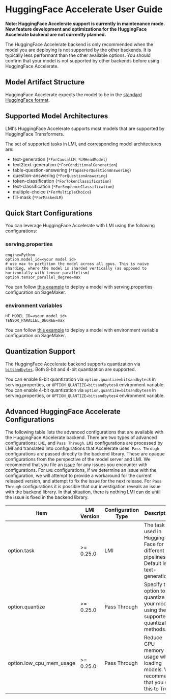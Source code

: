 # HuggingFace Accelerate User Guide

**Note: HuggingFace Accelerate support is currently in maintenance mode. New feature development and optimizations for 
the HuggingFace Accelerate backend are not currently planned.**

The HuggingFace Accelerate backend is only recommended when the model you are deploying is not supported by the other backends.
It is typically less performant than the other available options.
You should confirm that your model is not supported by other backends before using HuggingFace Accelerate.

## Model Artifact Structure

HuggingFace Accelerate expects the model to be in the [standard HuggingFace format](../deployment_guide/model-artifacts.md).

## Supported Model Architectures

LMI's HuggingFace Accelerate supports most models that are supported by HuggingFace Transformers.

The set of supported tasks in LMI, and corresponding model architectures are:

* text-generation (`*ForCausalLM`, `*LMHeadModel`)
* text2text-generation (`*ForConditionalGeneration`)
* table-question-answering (`*TapasForQuestionAnswering`)
* question-answering (`*ForQuestionAnswering`)
* token-classification (`*ForTokenClassification`)
* text-classification (`*ForSequenceClassification`)
* multiple-choice (`*ForMultipleChoice`)
* fill-mask (`*ForMaskedLM`)

## Quick Start Configurations

You can leverage HuggingFace Accelerate with LMI using the following configurations:

### serving.properties

```
engine=Python
option.model_id=<your model id>
# use max to partition the model across all gpus. This is naive sharding, where the model is sharded vertically (as opposed to horizontally with tensor parallelism)
option.tensor_parallel_degree=max
```

You can follow [this example](../deployment_guide/deploying-your-endpoint.md#configuration---servingproperties) to deploy a model with serving.properties configuration on SageMaker.

### environment variables

```
HF_MODEL_ID=<your model id>
TENSOR_PARALLEL_DEGREE=max
```

You can follow [this example](../deployment_guide/deploying-your-endpoint.md#configuration---environment-variables) to deploy a model with environment variable configuration on SageMaker.

## Quantization Support

The HuggingFace Accelerate backend supports quantization via [`bitsandbytes`](https://github.com/TimDettmers/bitsandbytes).
Both 8-bit and 4-bit quantization are supported.

You can enable 8-bit quantization via `option.quantize=bitsandbytes8` in serving.properties, or `OPTION_QUANTIZE=bitsandbytes8` environment variable.
You can enable 4-bit quantization via `option.quantize=bitsandbytes4` in serving.properties, or `OPTION_QUANTIZE=bitsandbytes4` environment variable.

## Advanced HuggingFace Accelerate Configurations

The following table lists the advanced configurations that are available with the HuggingFace Accelerate backend.
There are two types of advanced configurations: `LMI`, and `Pass Through`.
`LMI` configurations are processed by LMI and translated into configurations that Accelerate uses.
`Pass Through` configurations are passed directly to the backend library. These are opaque configurations from the perspective of the model server and LMI.
We recommend that you file an [issue](https://github.com/deepjavalibrary/djl-serving/issues/new?assignees=&labels=bug&projects=&template=bug_report.md&title=) for any issues you encounter with configurations.
For `LMI` configurations, if we determine an issue with the configuration, we will attempt to provide a workaround for the current released version, and attempt to fix the issue for the next release.
For `Pass Through` configurations it is possible that our investigation reveals an issue with the backend library.
In that situation, there is nothing LMI can do until the issue is fixed in the backend library.


| Item	                     | LMI Version | Configuration Type	 | Description	                                                                           | Example value	                    |
|---------------------------|-------------|---------------------|----------------------------------------------------------------------------------------|-----------------------------------|
| option.task	              | >= 0.25.0   | LMI                 | The task used in Hugging Face for different pipelines. Default is text-generation      | `text-generation`	                |
| option.quantize	          | >= 0.25.0	  | Pass Through        | Specify this option to quantize your model using the supported quantization methods. 	 | `bitsandbytes4`, `bitsandbytes8`	 |
| option.low_cpu_mem_usage	 | >= 0.25.0   | 	   Pass Through    | Reduce CPU memory usage when loading models. We recommend that you set this to True.	  | Default:`true` 	                  |
